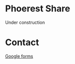 # **Phoerest Share**

Under construction

# **Contact**

[Google forms](https://forms.gle/EgHUmG4axC6pt41H9)